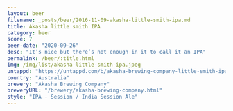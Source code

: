 ```yaml
---
layout: beer
filename: _posts/beer/2016-11-09-akasha-little-smith-ipa.md
title: Akasha little smith IPA
category: beer
score: 7
beer-date: "2020-09-26"
desc: "It’s nice but there’s not enough in it to call it an IPA"
permalink: /beer/:title.html
img: /img/list/akasha-little-smith-ipa.jpeg
untappd: "https://untappd.com/b/akasha-brewing-company-little-smith-ipa/2870896"
country: "Australia"
brewery: "Akasha Brewing Company"
breweryURL: "/brewery/akasha-brewing-company.html"
style: "IPA - Session / India Session Ale"
---
```

